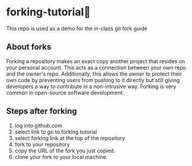 # forking-tutorial🍴
This repo is used as a demo for the in-class git fork guide

## About forks
Forking a repository makes an exact copy another project that resides on your personal account. This acts as a connection between your own repo and the owner's repo. Additionally, this allows the owner to protect their own code by preventing users from pushing to it directly but still giving developers a way to contribute in a non-intrusive way. Forking is very common in open-source software development.

## Steps after forking
   1.  log into github.com
   2.  select link to go to forking tutorial
   3.  select forking link at the top of the repository
   4.  fork to your repository
   5.  copy the URL of the fork you just copied.
   6.  clone your fork to your local machine.
